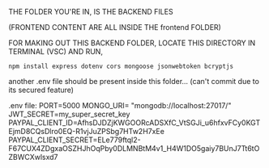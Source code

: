 THE FOLDER YOU'RE IN, IS THE BACKEND FILES

(FRONTEND CONTENT ARE ALL INSIDE THE frontend FOLDER)

FOR MAKING OUT THIS BACKEND FOLDER, LOCATE THIS DIRECTORY IN TERMINAL (VSC) AND RUN,

```npm install express dotenv cors mongoose jsonwebtoken bcryptjs```


another .env file should be present inside this folder... (can't commit due to its secured feature)

.env file:
    PORT=5000
    MONGO_URI= "mongodb://localhost:27017/"
    JWT_SECRET=my_super_secret_key
    PAYPAL_CLIENT_ID=AfhsDJDZjKWGOORcADSXfC_VtSGJi_u6hfxvFCy0KGTEjmD8CQsDlro0EQ-R1vjJuZPSbg7HTw2H7xEe
    PAYPAL_CLIENT_SECRET=ELe779ftql2-F67CUX4ZDgxaOSZHJhOqPby0DLMNBtM4v1_H4W1DO5gaiy7BUnJ7Tt6tOZBWCXwlsxd7


